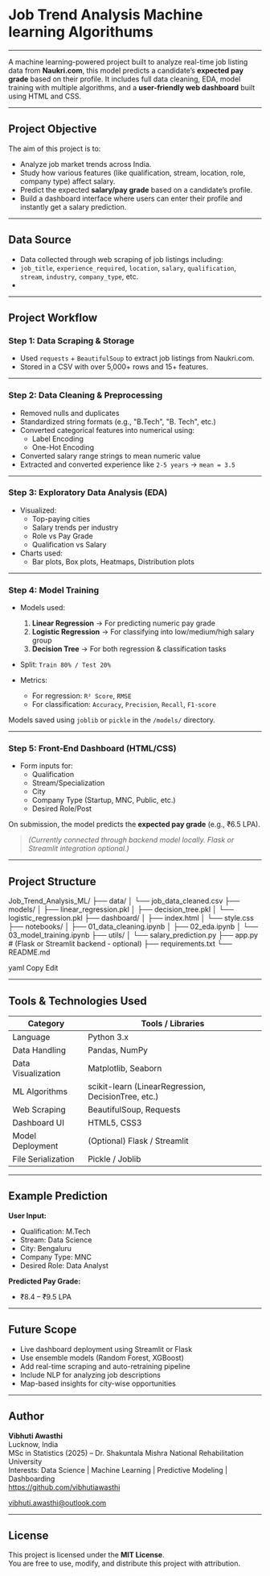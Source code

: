 # Job Trend Analysis Machine learning Algorithums 
---
A machine learning-powered project built to analyze real-time job listing data from **Naukri.com**, this model predicts a candidate’s **expected pay grade** based on their profile. It includes full data cleaning, EDA, model training with multiple algorithms, and a **user-friendly web dashboard** built using HTML and CSS.

---

## Project Objective

The aim of this project is to:
- Analyze job market trends across India.
- Study how various features (like qualification, stream, location, role, company type) affect salary.
- Predict the expected **salary/pay grade** based on a candidate’s profile.
- Build a dashboard interface where users can enter their profile and instantly get a salary prediction.

---

## Data Source

  - Data collected through web scraping of job listings including:
  - `job_title`, `experience_required`, `location`, `salary`, `qualification`, `stream`, `industry`, `company_type`, etc.
-

---

## Project Workflow

### Step 1: Data Scraping & Storage
- Used `requests` + `BeautifulSoup` to extract job listings from Naukri.com.
- Stored in a CSV with over 5,000+ rows and 15+ features.

---

### Step 2: Data Cleaning & Preprocessing
- Removed nulls and duplicates
- Standardized string formats (e.g., "B.Tech", "B. Tech", etc.)
- Converted categorical features into numerical using:
  - Label Encoding
  - One-Hot Encoding
- Converted salary range strings to mean numeric value
- Extracted and converted experience like `2-5 years` → `mean = 3.5`

---

### Step 3: Exploratory Data Analysis (EDA)
- Visualized:
  - Top-paying cities
  - Salary trends per industry
  - Role vs Pay Grade
  - Qualification vs Salary
- Charts used:
  - Bar plots, Box plots, Heatmaps, Distribution plots

---

### Step 4: Model Training
- Models used:
  1. **Linear Regression** → For predicting numeric pay grade
  2. **Logistic Regression** → For classifying into low/medium/high salary group
  3. **Decision Tree** → For both regression & classification tasks

- Split: `Train 80% / Test 20%`
- Metrics:
  - For regression: `R² Score`, `RMSE`
  - For classification: `Accuracy`, `Precision`, `Recall`, `F1-score`

 Models saved using `joblib` or `pickle` in the `/models/` directory.

---

### Step 5: Front-End Dashboard (HTML/CSS)

- Form inputs for:
  - Qualification
  - Stream/Specialization
  - City
  - Company Type (Startup, MNC, Public, etc.)
  - Desired Role/Post

 On submission, the model predicts the **expected pay grade** (e.g., ₹6.5 LPA).

> *(Currently connected through backend model locally. Flask or Streamlit integration optional.)*

---

## Project Structure

Job_Trend_Analysis_ML/
├── data/
│ └── job_data_cleaned.csv
├── models/
│ ├── linear_regression.pkl
│ ├── decision_tree.pkl
│ └── logistic_regression.pkl
├── dashboard/
│ ├── index.html
│ └── style.css
├── notebooks/
│ ├── 01_data_cleaning.ipynb
│ ├── 02_eda.ipynb
│ └── 03_model_training.ipynb
├── utils/
│ └── salary_prediction.py
├── app.py # (Flask or Streamlit backend - optional)
├── requirements.txt
└── README.md

yaml
Copy
Edit

---

## Tools & Technologies Used

| Category               | Tools / Libraries                               |
|------------------------|--------------------------------------------------|
| Language               | Python 3.x                                       |
| Data Handling          | Pandas, NumPy                                    |
| Data Visualization     | Matplotlib, Seaborn                              |
| ML Algorithms          | scikit-learn (LinearRegression, DecisionTree, etc.) |
| Web Scraping           | BeautifulSoup, Requests                          |
| Dashboard UI           | HTML5, CSS3                                      |
| Model Deployment       | (Optional) Flask / Streamlit                     |
| File Serialization     | Pickle / Joblib                                  |

---

## Example Prediction

**User Input:**
- Qualification: M.Tech
- Stream: Data Science
- City: Bengaluru
- Company Type: MNC
- Desired Role: Data Analyst

**Predicted Pay Grade:**
-  ₹8.4 – ₹9.5 LPA

---

## Future Scope

- Live dashboard deployment using Streamlit or Flask
- Use ensemble models (Random Forest, XGBoost)
- Add real-time scraping and auto-retraining pipeline
- Include NLP for analyzing job descriptions
- Map-based insights for city-wise opportunities

---

## Author

**Vibhuti Awasthi**  
    Lucknow, India  
    MSc in Statistics (2025) – Dr. Shakuntala Mishra National Rehabilitation University  
    Interests: Data Science | Machine Learning | Predictive Modeling | Dashboarding  
https://github.com/vibhutiawasthi

vibhuti.awasthi@outlook.com 

---

## License

This project is licensed under the **MIT License**.  
You are free to use, modify, and distribute this project with attribution.

